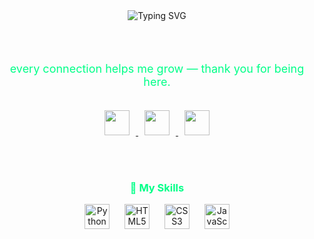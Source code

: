 <div align="center">

  <!-- Typing Text -->
  <img src="https://readme-typing-svg.demolab.com?font=Fira+Code&size=22&pause=1000&color=00FF88&center=true&vCenter=true&width=500&lines=Hi+%F0%9F%91%8B+I'm+Akhyul+Rizal;I'm+a+Machine+Learning+Engineer;I'm+a+Software+Engineer;I'm+a+Data+Scientist;I'm+into+Web+Development" alt="Typing SVG" />

  <br><br>

  <p style="color:#00ff88; font-size: 18px;">every connection helps me grow — thank you for being here.</p>

  <br>

  <!-- Social Media Icons -->
  <a href="https://linkedin.com/in/akhyulrizal" target="_blank">
    <img src="https://img.icons8.com/fluency/48/0A66C2/linkedin.png" width="40" style="margin: 0 10px;" />
  </a>
  <a href="https://instagram.com/akhyulrizal" target="_blank">
    <img src="https://img.icons8.com/fluency/48/E4405F/instagram-new.png" width="40" style="margin: 0 10px;" />
  </a>
  <a href="mailto:akhyulinfo@gmail.com" target="_blank">
    <img src="https://img.icons8.com/fluency/48/D14836/gmail-new.png" width="40" style="margin: 0 10px;" />
  </a>

  <br><br>

  <!-- Skills Logos -->
  <h3 style="color:#00ff88;">🧠 My Skills</h3>

  <!-- Python -->
  <img src="https://img.icons8.com/color/48/000000/python.png" width="40" title="Python" style="margin: 0 10px;" />

  <!-- HTML -->
  <img src="https://img.icons8.com/color/48/000000/html-5--v1.png" width="40" title="HTML5" style="margin: 0 10px;" />

  <!-- CSS -->
  <img src="https://img.icons8.com/color/48/000000/css3.png" width="40" title="CSS3" style="margin: 0 10px;" />

  <!-- JavaScript -->
  <img src="https://img.icons8.com/color/48/000000/javascript--v1.png" width="40" title="JavaScript" style="margin: 0 10px;" />

</div>